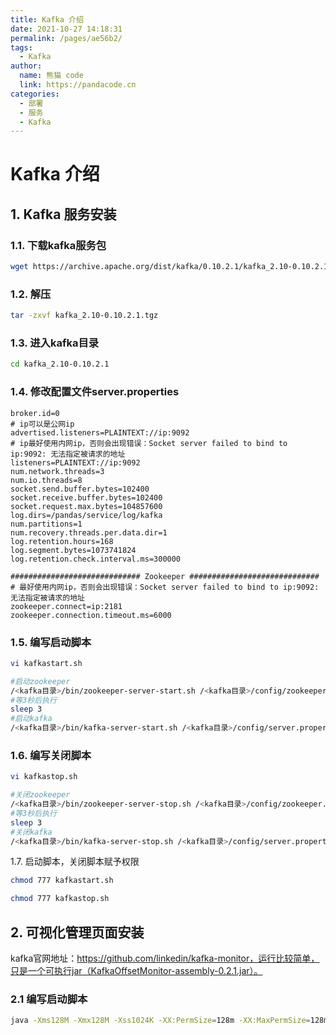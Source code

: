 ```yaml
---
title: Kafka 介绍
date: 2021-10-27 14:18:31
permalink: /pages/ae56b2/
tags: 
  - Kafka
author: 
  name: 熊猫 code
  link: https://pandacode.cn
categories: 
  - 部署
  - 服务
  - Kafka
---
```


# Kafka 介绍

## 1. Kafka 服务安装

### 1.1. 下载kafka服务包

```sh
wget https://archive.apache.org/dist/kafka/0.10.2.1/kafka_2.10-0.10.2.1.tgz
```

### 1.2. 解压

```sh
tar -zxvf kafka_2.10-0.10.2.1.tgz
```

### 1.3. 进入kafka目录

```sh
cd kafka_2.10-0.10.2.1
```

### 1.4. 修改配置文件server.properties

```properties
broker.id=0
# ip可以是公网ip
advertised.listeners=PLAINTEXT://ip:9092
# ip最好使用内网ip，否则会出现错误：Socket server failed to bind to ip:9092: 无法指定被请求的地址
listeners=PLAINTEXT://ip:9092
num.network.threads=3
num.io.threads=8
socket.send.buffer.bytes=102400
socket.receive.buffer.bytes=102400
socket.request.max.bytes=104857600
log.dirs=/pandas/service/log/kafka
num.partitions=1
num.recovery.threads.per.data.dir=1
log.retention.hours=168
log.segment.bytes=1073741824
log.retention.check.interval.ms=300000

############################# Zookeeper #############################
# 最好使用内网ip，否则会出现错误：Socket server failed to bind to ip:9092: 无法指定被请求的地址
zookeeper.connect=ip:2181
zookeeper.connection.timeout.ms=6000
```

### 1.5. 编写启动脚本

```sh
vi kafkastart.sh
```

```sh
#启动zookeeper
/<kafka目录>/bin/zookeeper-server-start.sh /<kafka目录>/config/zookeeper.properties &
#等3秒后执行
sleep 3 
#启动kafka
/<kafka目录>/bin/kafka-server-start.sh /<kafka目录>/config/server.properties &
```

### 1.6. 编写关闭脚本

```sh
vi kafkastop.sh
```

```sh
#关闭zookeeper
/<kafka目录>/bin/zookeeper-server-stop.sh /<kafka目录>/config/zookeeper.properties &
#等3秒后执行
sleep 3 
#关闭kafka
/<kafka目录>/bin/kafka-server-stop.sh /<kafka目录>/config/server.properties &
```

1.7. 启动脚本，关闭脚本赋予权限

```sh
chmod 777 kafkastart.sh
```

```sh
chmod 777 kafkastop.sh
```

## 2. 可视化管理页面安装

kafka官网地址：https://github.com/linkedin/kafka-monitor，运行比较简单，只是一个可执行jar（KafkaOffsetMonitor-assembly-0.2.1.jar）。

### 2.1 编写启动脚本

```sh
java -Xms128M -Xmx128M -Xss1024K -XX:PermSize=128m -XX:MaxPermSize=128m -cp KafkaOffsetMonitor-assembly-0.2.1.jar com.quantifind.kafka.offsetapp.OffsetGetterWeb --zk localhost:2181 --port 8787 --refresh 10.seconds --retain 7.days 1>/usr/local/software/kafka-monitor/stdout.log 2>/usr/local/software/kafka-monitor/stderr.log &
```

